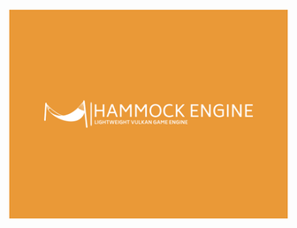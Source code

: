 ![Hammock Engnine Logo](https://raw.githubusercontent.com/elliahu/HammockEngine/master/Img/hammock-engine-logo.png)